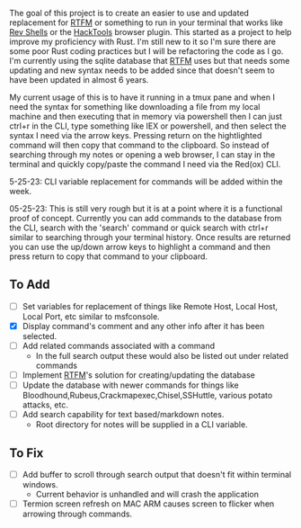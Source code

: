 
The goal of this project is to create an easier to use and updated replacement for [RTFM](https://github.com/leostat/rtfm) or something to run in your terminal that works like [Rev Shells](https://revshells.com/) or the [HackTools](https://addons.mozilla.org/en-US/firefox/addon/hacktools/) browser plugin. This started as a project to help improve my proficiency with Rust. I'm still new to it so I'm sure there are some poor Rust coding practices but I will be refactoring the code as I go.  I'm currently using the sqlite database that [RTFM](https://github.com/leostat/rtfm) uses but that needs some updating and new syntax needs to be added since that doesn't seem to have been updated in almost 6 years.  

My current usage of this is to have it running in a tmux pane and when I need the syntax for something like downloading a file from my local machine and then executing that in memory via powershell then I can just ctrl+r in the CLI, type something like IEX or powershell, and then select the syntax I need via the arrow keys.  Pressing return on the hightlighted command will then copy that command to the clipboard.  So instead of searching through my notes or opening a web browser, I can stay in the terminal and quickly copy/paste the command I need via the Red(ox) CLI.  

5-25-23: CLI variable replacement for commands will be added within the week. 

05-25-23: This is still very rough but it is at a point where it is a functional proof of concept.  Currently you can add commands to the database from the CLI, search with the 'search' command or quick search with ctrl+r similar to searching through your terminal history.  Once results are returned you can use the up/down arrow keys to highlight a command and then press return to copy that command to your clipboard.  

## To Add
- [ ] Set variables for replacement of things like Remote Host, Local Host, Local Port, etc similar to msfconsole.
- [x] Display command's comment and any other info after it has been selected.
- [ ] Add related commands associated with a command
    - In the full search output these would also be listed out under related commands
- [ ] Implement [RTFM](https://github.com/leostat/rtfm)'s solution for creating/updating the database
- [ ] Update the database with newer commands for things like Bloodhound,Rubeus,Crackmapexec,Chisel,SSHuttle, various potato attacks, etc.
- [ ] Add search capability for text based/markdown notes.  
    - Root directory for notes will be supplied in a CLI variable.

## To Fix
- [ ] Add buffer to scroll through search output that doesn't fit within terminal windows.
    - Current behavior is unhandled and will crash the application
- [ ] Termion screen refresh on MAC ARM causes screen to flicker when arrowing through commands.
